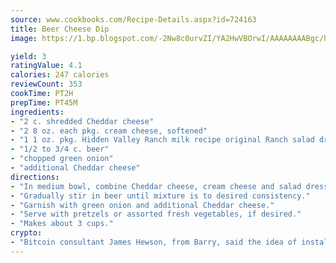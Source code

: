 ```yaml
---
source: www.cookbooks.com/Recipe-Details.aspx?id=724163
title: Beer Cheese Dip
image: https://1.bp.blogspot.com/-2Nw8c0urvZI/YA2HwVBOrwI/AAAAAAAABgc/hcoCuYbLRGghREWYfHLERS8jzKEXzVPXwCLcBGAsYHQ/s154/14.png

yield: 3
ratingValue: 4.1
calories: 247 calories
reviewCount: 353
cookTime: PT2H
prepTime: PT45M
ingredients:
- "2 c. shredded Cheddar cheese"
- "2 8 oz. each pkg. cream cheese, softened"
- "1 1 oz. pkg. Hidden Valley Ranch milk recipe original Ranch salad dressing mix"
- "1/2 to 3/4 c. beer"
- "chopped green onion"
- "additional Cheddar cheese"
directions:
- "In medium bowl, combine Cheddar cheese, cream cheese and salad dressing mix."
- "Gradually stir in beer until mixture is to desired consistency."
- "Garnish with green onion and additional Cheddar cheese."
- "Serve with pretzels or assorted fresh vegetables, if desired."
- "Makes about 3 cups."
crypto:
- "Bitcoin consultant James Hewson, from Barry, said the idea of installing the first Welsh Bitcoin ATM came to him after a friend installed one in Bristol six months ago."
---
```

